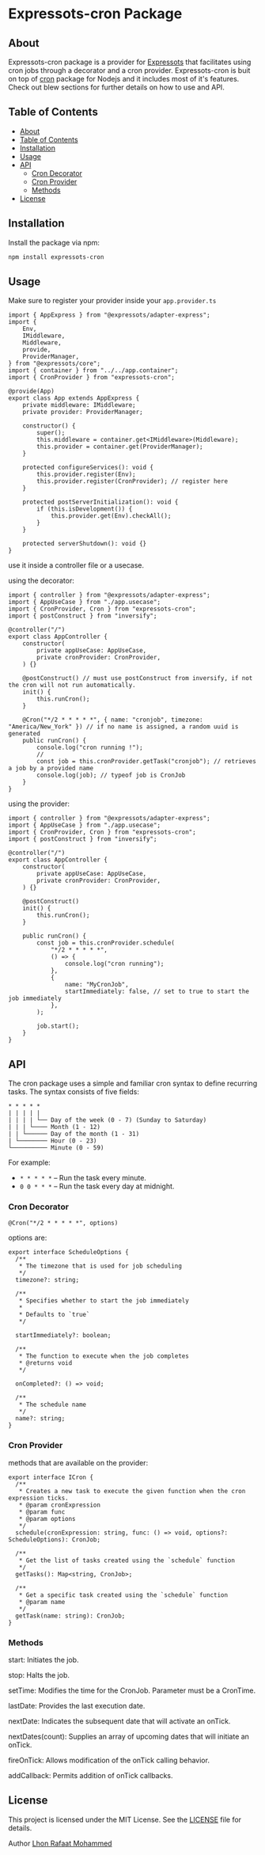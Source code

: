 # Expressots-cron Package

## About

Expressots-cron package is a provider for [Expressots](https://expresso-ts.com/) that facilitates using cron jobs through a decorator and a cron provider. Expressots-cron is buit on top of [cron](https://github.com/kelektiv/node-cron) package for Nodejs and it includes most of it's features. Check out blew sections for further details on how to use and API.

## Table of Contents

- [About](#about)
- [Table of Contents](#table-of-contents)
- [Installation](#installation)
- [Usage](#usage)
- [API](#api)
  - [Cron Decorator](#cron-decorator)
  - [Cron Provider](#cron-provider)
  - [Methods](#methods)
- [License](#license)

## Installation

Install the package via npm:

```bash
npm install expressots-cron
```

## Usage

Make sure to register your provider inside your `app.provider.ts`

```
import { AppExpress } from "@expressots/adapter-express";
import {
    Env,
    IMiddleware,
    Middleware,
    provide,
    ProviderManager,
} from "@expressots/core";
import { container } from "../../app.container";
import { CronProvider } from "expressots-cron";

@provide(App)
export class App extends AppExpress {
    private middleware: IMiddleware;
    private provider: ProviderManager;

    constructor() {
        super();
        this.middleware = container.get<IMiddleware>(Middleware);
        this.provider = container.get(ProviderManager);
    }

    protected configureServices(): void {
        this.provider.register(Env);
        this.provider.register(CronProvider); // register here
    }

    protected postServerInitialization(): void {
        if (this.isDevelopment()) {
            this.provider.get(Env).checkAll();
        }
    }

    protected serverShutdown(): void {}
}

```

use it inside a controller file or a usecase.

using the decorator:

```
import { controller } from "@expressots/adapter-express";
import { AppUseCase } from "./app.usecase";
import { CronProvider, Cron } from "expressots-cron";
import { postConstruct } from "inversify";

@controller("/")
export class AppController {
    constructor(
        private appUseCase: AppUseCase,
        private cronProvider: CronProvider,
    ) {}

    @postConstruct() // must use postConstruct from inversify, if not the cron will not run automatically.
    init() {
        this.runCron();
    }

    @Cron("*/2 * * * * *", { name: "cronjob", timezone: "America/New_York" }) // if no name is assigned, a random uuid is generated
    public runCron() {
        console.log("cron running !");
        //
        const job = this.cronProvider.getTask("cronjob"); // retrieves a job by a provided name
        console.log(job); // typeof job is CronJob
    }
}

```

using the provider:

```
import { controller } from "@expressots/adapter-express";
import { AppUseCase } from "./app.usecase";
import { CronProvider, Cron } from "expressots-cron";
import { postConstruct } from "inversify";

@controller("/")
export class AppController {
    constructor(
        private appUseCase: AppUseCase,
        private cronProvider: CronProvider,
    ) {}

    @postConstruct()
    init() {
        this.runCron();
    }

    public runCron() {
        const job = this.cronProvider.schedule(
            "*/2 * * * * *",
            () => {
                console.log("cron running");
            },
            {
                name: "MyCronJob",
                startImmediately: false, // set to true to start the job immediately
            },
        );

        job.start();
    }
}

```

## API

The cron package uses a simple and familiar cron syntax to define recurring tasks. The syntax consists of five fields:

```plaintext
* * * * *
| | | | |
| | | | └── Day of the week (0 - 7) (Sunday to Saturday)
| | | └──── Month (1 - 12)
| | └────── Day of the month (1 - 31)
| └──────── Hour (0 - 23)
└────────── Minute (0 - 59)
```

For example:

- `* * * * *` – Run the task every minute.
- `0 0 * * *` – Run the task every day at midnight.

### Cron Decorator

```
@Cron("*/2 * * * * *", options)
```

options are:

```
export interface ScheduleOptions {
  /**
   * The timezone that is used for job scheduling
   */
  timezone?: string;

  /**
   * Specifies whether to start the job immediately
   *
   * Defaults to `true`
   */

  startImmediately?: boolean;

  /**
   * The function to execute when the job completes
   * @returns void
   */

  onCompleted?: () => void;

  /**
   * The schedule name
   */
  name?: string;
}

```

### Cron Provider

methods that are available on the provider:

```
export interface ICron {
  /**
   * Creates a new task to execute the given function when the cron expression ticks.
   * @param cronExpression
   * @param func
   * @param options
   */
  schedule(cronExpression: string, func: () => void, options?: ScheduleOptions): CronJob;

  /**
   * Get the list of tasks created using the `schedule` function
   */
  getTasks(): Map<string, CronJob>;

  /**
   * Get a specific task created using the `schedule` function
   * @param name
   */
  getTask(name: string): CronJob;
}

```

### Methods

start: Initiates the job.

stop: Halts the job.

setTime: Modifies the time for the CronJob. Parameter must be a CronTime.

lastDate: Provides the last execution date.

nextDate: Indicates the subsequent date that will activate an onTick.

nextDates(count): Supplies an array of upcoming dates that will initiate an onTick.

fireOnTick: Allows modification of the onTick calling behavior.

addCallback: Permits addition of onTick callbacks.

## License

This project is licensed under the MIT License. See the [LICENSE](./LICENSE) file for details.

Author [Lhon Rafaat Mohammed](https://github.com/LhonRafaat)
